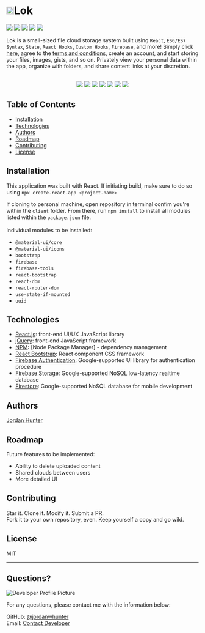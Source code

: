 # <img height="20px" src="https://user-images.githubusercontent.com/69367907/109188361-ddff6480-7760-11eb-83d7-92831eaeb99a.png">Lok
<p><img src="https://img.shields.io/badge/JavaScript-98.5%25-blue?style=flat&logo=javascript"> <img src="https://img.shields.io/badge/JSON-0.6%25-blue?style=flat&logo=json"> <img src="https://img.shields.io/badge/Git-0.5%25-blue?style=flat&logo=git"> <img src="https://img.shields.io/badge/HTML5-0.2%25-blue?style=flat&logo=html5"> <img src="https://img.shields.io/badge/CSS3-0.2%25-blue?style=flat&logo=css3"></p>
  
  Lok is a small-sized file cloud storage system built using ```React```, ```ES6/ES7 Syntax```, ```State```, ```React Hooks```, ```Custom Hooks```, ```Firebase```, and more! Simply click <a href="https://lokdevs.web.app" target="_blank" rel="noreferrer">here</a>, agree to the <a href="https://lokdevs.web.app/terms-of-service" target="_blank" rel="noreferrer">terms and conditions</a>, create an account, and start storing your files, images, gists, and so on. Privately view your personal data within the app, organize with folders, and share content links at your discretion.
  <br><br>
  <div align="center">
    <img src="https://user-images.githubusercontent.com/69367907/109194478-713b9880-7767-11eb-8d27-2615df60c8d8.png">
    <img src="https://user-images.githubusercontent.com/69367907/109194318-49e4cb80-7767-11eb-8e07-204884ccbf76.png">
    <img src="https://user-images.githubusercontent.com/69367907/109194538-857f9580-7767-11eb-8201-2ce458856e8e.png">
    <img src="https://user-images.githubusercontent.com/69367907/109194617-9a5c2900-7767-11eb-8307-c5d02b4ba3fb.png">
    <img src="https://user-images.githubusercontent.com/69367907/109194690-ae078f80-7767-11eb-847d-3367b396c5df.png">
    <img src="https://user-images.githubusercontent.com/69367907/109194752-bcee4200-7767-11eb-90e0-711fd8e8e43e.png">
    <img src="https://user-images.githubusercontent.com/69367907/109194795-c8da0400-7767-11eb-84f2-f9196edfdc16.png">
  </div>
  
  
  ## Table of Contents
  * [Installation](#installation)
  * [Technologies](#technologies)
  * [Authors](#authors)
  * [Roadmap](#roadmap)
  * [Contributing](#contributing)
  * [License](#license)
  
  ## Installation
  This application was built with React. If initiating build, make sure to do so using ```npx create-react-app <project-name>```
  
  If cloning to personal machine, open repository in terminal confim you're within the ```client``` folder. From there, run ```npm install``` to install all modules listed within the ```package.json``` file.<br>
  <br>
  Individual modules to be installed:<br>
  * ```@material-ui/core```<br>
  * ```@material-ui/icons```<br>
  * ```bootstrap```<br>
  * ```firebase```<br>
  * ```firebase-tools```<br>
  * ```react-bootstrap```<br>
  * ```react-dom```<br>
  * ```react-router-dom```<br>
  * ```use-state-if-mounted```<br>
  * ```uuid```<br>
  
  ## Technologies
  * <a href="www.reactjs.org" target="_blank">React.js</a>: front-end UI/UX JavaScript library
  * <a href="www.jquery.com" target="_blank">jQuery</a>: front-end JavaScript framework
  * <a href="www.npmjs.com" target="_blank">NPM</a>: [Node Package Manager] - dependency management
  * <a href="https://react-bootstrap.github.io/" target="_blank">React Bootstrap</a>: React component CSS framework
  * <a href="https://firebase.google.com/docs/auth" target="_blank">Firebase Authentication</a>: Google-supported UI library for authentication procedure
  * <a href="https://firebase.google.com/docs/storage" target="_blank">Firebase Storage</a>: Google-supported NoSQL low-latency realtime database 
  * <a href="https://firebase.google.com/docs/firestore" target="_blank">Firestore</a>: Google-supported NoSQL database for mobile development
  
  ## Authors
  <a href="www.https://github.com/jordanwhunter" target="_blank">Jordan Hunter</a>
  
  ## Roadmap
  Future features to be implemented:<br>
  * Ability to delete uploaded content
  * Shared clouds between users
  * More detailed UI

  ## Contributing
  Star it. Clone it. Modify it. Submit a PR. <br>
  Fork it to your own repository, even. Keep yourself a copy and go wild.

  ## License
  
  MIT
  
  ---
  
  ## Questions?
  
  ![Developer Profile Picture](https://avatars.githubusercontent.com/u/69367907?v=4) 
  
  For any questions, please contact me with the information below:
 
  GitHub: [@jordanwhunter](https://api.github.com/users/jordanwhunter)<br>
  Email: <a href = "mailto: jordanwhunter@users.noreply.github.com">Contact Developer</a>